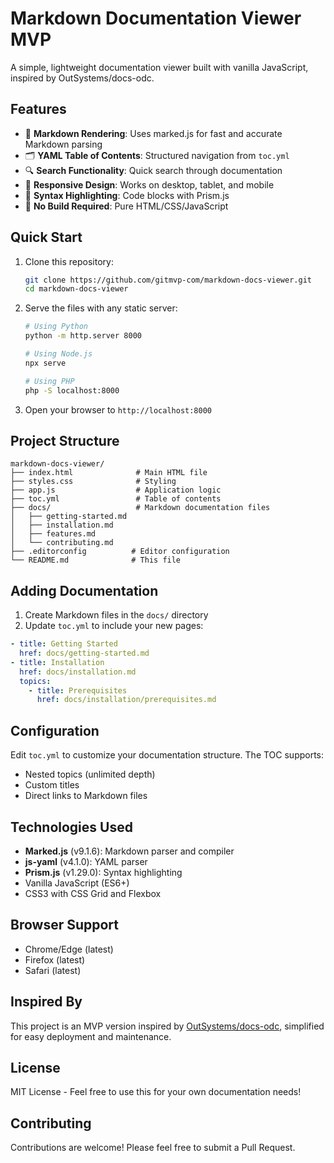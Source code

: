 # Markdown Documentation Viewer MVP

A simple, lightweight documentation viewer built with vanilla JavaScript, inspired by OutSystems/docs-odc.

## Features

- 📝 **Markdown Rendering**: Uses marked.js for fast and accurate Markdown parsing
- 🗂️ **YAML Table of Contents**: Structured navigation from `toc.yml`
- 🔍 **Search Functionality**: Quick search through documentation
- 📱 **Responsive Design**: Works on desktop, tablet, and mobile
- 🎨 **Syntax Highlighting**: Code blocks with Prism.js
- 🚀 **No Build Required**: Pure HTML/CSS/JavaScript

## Quick Start

1. Clone this repository:
   ```bash
   git clone https://github.com/gitmvp-com/markdown-docs-viewer.git
   cd markdown-docs-viewer
   ```

2. Serve the files with any static server:
   ```bash
   # Using Python
   python -m http.server 8000
   
   # Using Node.js
   npx serve
   
   # Using PHP
   php -S localhost:8000
   ```

3. Open your browser to `http://localhost:8000`

## Project Structure

```
markdown-docs-viewer/
├── index.html              # Main HTML file
├── styles.css              # Styling
├── app.js                  # Application logic
├── toc.yml                 # Table of contents
├── docs/                   # Markdown documentation files
│   ├── getting-started.md
│   ├── installation.md
│   ├── features.md
│   └── contributing.md
├── .editorconfig          # Editor configuration
└── README.md              # This file
```

## Adding Documentation

1. Create Markdown files in the `docs/` directory
2. Update `toc.yml` to include your new pages:

```yaml
- title: Getting Started
  href: docs/getting-started.md
- title: Installation
  href: docs/installation.md
  topics:
    - title: Prerequisites
      href: docs/installation/prerequisites.md
```

## Configuration

Edit `toc.yml` to customize your documentation structure. The TOC supports:
- Nested topics (unlimited depth)
- Custom titles
- Direct links to Markdown files

## Technologies Used

- **Marked.js** (v9.1.6): Markdown parser and compiler
- **js-yaml** (v4.1.0): YAML parser
- **Prism.js** (v1.29.0): Syntax highlighting
- Vanilla JavaScript (ES6+)
- CSS3 with CSS Grid and Flexbox

## Browser Support

- Chrome/Edge (latest)
- Firefox (latest)
- Safari (latest)

## Inspired By

This project is an MVP version inspired by [OutSystems/docs-odc](https://github.com/OutSystems/docs-odc), simplified for easy deployment and maintenance.

## License

MIT License - Feel free to use this for your own documentation needs!

## Contributing

Contributions are welcome! Please feel free to submit a Pull Request.

